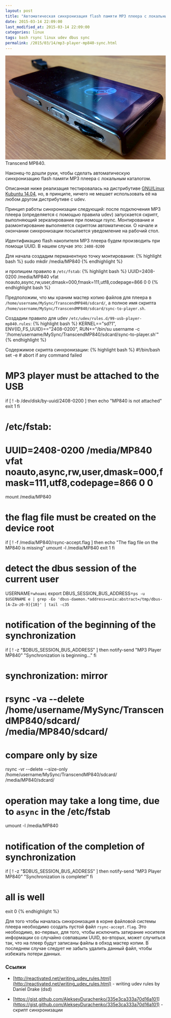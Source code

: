 ```yaml
---
layout: post
title: "Автоматическая синхронизация flash памяти MP3 плеера с локальным каталогом"
date: 2015-03-14 22:09:00
last_modified_at: 2015-03-14 22:09:00
categories: linux
tags: bash rsync linux udev dbus sync
permalink: /2015/03/14/mp3-player-mp840-sync.html
---
```



<div class="post-image-container">
<img class="post-image-img" src="/img/posts/2015-03-14-mp3-player-mp840-sync/mp840-photo.png">
<div class="post-image-caption">Transcend MP840.</div>
</div>


Наконец-то дошли руки, чтобы сделать автоматическую синхронизацию flash памяти MP3 плеера
с локальным каталогом.


<!--more-->


Описанная ниже реализация тестировалась на дистрибутиве
[GNU/Linux Kubuntu 14.04](http://www.kubuntu.org/news/kubuntu-14.04),
но, в принципе, ничего не мешает использовать её на любом другом дистрибутиве с udev.

Принцип работы синхронизации следующий: после подключения MP3 плеера (определяется
с помощью правила udev) запускается скрипт, выполняющий зеркалирование при помощи rsync.
Монтирование и размонтирование выполняется скриптом
автоматически. О начале и окончании синхронизации посылается уведомление
на рабочий стол.

Идентификацию flash накопителя MP3 плеера будем производить при помощи UUID.
В нашем случае это: `2408-0200`

Для начала создадим перманентную точку монтирования:
{% highlight bash %}
sudo mkdir /media/MP840
{% endhighlight %}

и пропишем правило в `/etc/fstab`:
{% highlight bash %}
UUID=2408-0200 /media/MP840 vfat noauto,async,rw,user,dmask=000,fmask=111,utf8,codepage=866 0 0
{% endhighlight bash %}

Предположим, что мы храним мастер копию файлов для плеера в
`/home/username/MySync/TranscendMP840/sdcard/`,
а полное имя скрипта `/home/username/MySync/TranscendMP840/sdcard/sync-to-player.sh`.

Создадим правило для udev `/etc/udev/rules.d/99-usb-player-mp840.rules`:
{% highlight bash %}
KERNEL=="sd?1", ENV{ID_FS_UUID}=="2408-0200", RUN+="/bin/su username -c '/home/username/MySync/TranscendMP840/sdcard/sync-to-player.sh'"
{% endhighlight %}

Содержимое скрипта синхронизации:
{% highlight bash %}
#!/bin/bash
set -e  # abort if any command failed

# MP3 player must be attached to the USB
if [ ! -b /dev/disk/by-uuid/2408-0200 ]
then
    echo "MP840 is not attached"
    exit 1
fi

# /etc/fstab:
#    UUID=2408-0200 /media/MP840 vfat noauto,async,rw,user,dmask=000,fmask=111,utf8,codepage=866 0 0
mount /media/MP840

# the flag file must be created on the device root
if [ ! -f /media/MP840/rsync-accept.flag ]
then
    echo "The flag file on the MP840 is missing"
    umount -l /media/MP840
    exit 1
fi

# detect the dbus session of the current user
USERNAME=`whoami`
export DBUS_SESSION_BUS_ADDRESS=`ps -u $USERNAME e | grep -Eo 'dbus-daemon.*address=unix:abstract=/tmp/dbus-[A-Za-z0-9]{10}' | tail -c35`

# notification of the beginning of the synchronization
if [ ! -z "$DBUS_SESSION_BUS_ADDRESS" ]
then
    notify-send "MP3 Player MP840" "Synchronization is beginning..."
fi

# synchronization: mirror
# rsync -va --delete /home/username/MySync/TranscendMP840/sdcard/ /media/MP840/sdcard/
# compare only by size
rsync -vr --delete --size-only /home/username/MySync/TranscendMP840/sdcard/ /media/MP840/sdcard/

# operation may take a long time, due to `async` in the /etc/fstab
umount -l /media/MP840

# notification of the completion of synchronization
if [ ! -z "$DBUS_SESSION_BUS_ADDRESS" ]
then
    notify-send "MP3 Player MP840" "Synchronization is complete!"
fi

# all is well
exit 0
{% endhighlight %}

Для того чтобы началась синхронизация в корне файловой системы
плеера необходимо создать пустой файл `rsync-accept.flag`. Это необходимо, во-первых,
для того, чтобы исключить затирание носителя информации со случайно совпавшим UUID,
во-вторых, может случиться так, что на плеер будут записаны файлы в обход
мастер копии. В последнем случае следует не забыть удалить данный файл,
чтобы избежать потери данных.

### Ссылки ###

* [http://reactivated.net/writing_udev_rules.html](http://reactivated.net/writing_udev_rules.html) - writing udev rules by Daniel Drake (dsd)

* [https://gist.github.com/AlekseyDurachenko/335e3ca333a70d16a101](https://gist.github.com/AlekseyDurachenko/335e3ca333a70d16a101) - скрипт синхронизации
